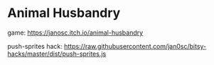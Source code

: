 # Animal Husbandry



game: https://janosc.itch.io/animal-husbandry

push-sprites hack: https://raw.githubusercontent.com/jan0sc/bitsy-hacks/master/dist/push-sprites.js
